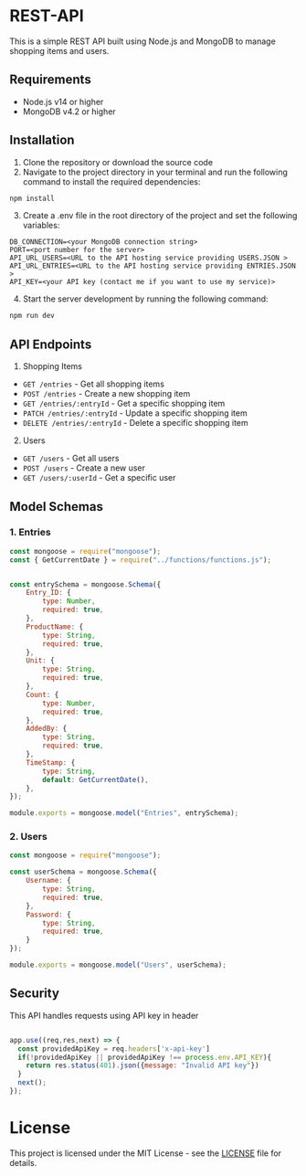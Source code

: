 # REST-API
This is a simple REST API built using Node.js and MongoDB to manage shopping items and users.

## Requirements
* Node.js v14 or higher
* MongoDB v4.2 or higher

## Installation
1. Clone the repository or download the source code
2. Navigate to the project directory in your terminal and run the following command to install the required dependencies:

```sh
npm install
```

3. Create a .env file in the root directory of the project and set the following variables:

```env
DB_CONNECTION=<your MongoDB connection string>
PORT=<port number for the server>
API_URL_USERS=<URL to the API hosting service providing USERS.JSON >
API_URL_ENTRIES=<URL to the API hosting service providing ENTRIES.JSON >
API_KEY=<your API key (contact me if you want to use my service)>
```

4. Start the server development by running the following command:

```sh
npm run dev
```
## API Endpoints

1. Shopping Items

* `GET /entries` - Get all shopping items
* `POST /entries` - Create a new shopping item
* `GET /entries/:entryId` - Get a specific shopping item
* `PATCH /entries/:entryId` - Update a specific shopping item
* `DELETE /entries/:entryId` - Delete a specific shopping item

2. Users

* `GET /users` - Get all users
* `POST /users` - Create a new user
* `GET /users/:userId` - Get a specific user

## Model Schemas

### 1. Entries
```js
const mongoose = require("mongoose");
const { GetCurrentDate } = require("../functions/functions.js");


const entrySchema = mongoose.Schema({
	Entry_ID: {
		type: Number,
		required: true,
	},
	ProductName: {
		type: String,
		required: true,
	},
	Unit: {
		type: String,
		required: true,
	},
	Count: {
		type: Number,
		required: true,
	},
	AddedBy: {
		type: String,
		required: true,
	},
	TimeStamp: {
		type: String,
		default: GetCurrentDate(),
	},
});

module.exports = mongoose.model("Entries", entrySchema);

```

### 2. Users
```js
const mongoose = require("mongoose");

const userSchema = mongoose.Schema({
	Username: {
		type: String,
		required: true,
	},
	Password: {
		type: String,
		required: true,
	}
});

module.exports = mongoose.model("Users", userSchema);
```

## Security

This API handles requests using API key in header

```js

app.use((req,res,next) => {
  const providedApiKey = req.headers['x-api-key']
  if(!providedApiKey || providedApiKey !== process.env.API_KEY){
    return res.status(401).json({message: "Invalid API key"})
  }
  next();
});

```

# License
This project is licensed under the MIT License - see the <a href="https://github.com/wodosharlatan/REST-API-DB/blob/main/LICENSE">LICENSE</a> file for details.
